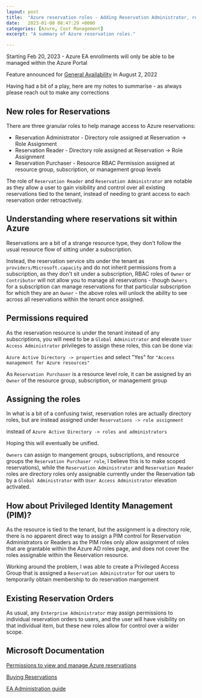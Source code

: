 ```yaml
---
layout: post
title:  "Azure reservation roles - Adding Reservation Administrator, reader, and purchaser"
date:   2023-01-08 08:47:29 +0000
categories: [Azure, Cost Management]
excerpt: "A summary of Azure reservation roles."

---
```

Starting Feb 20, 2023 -  Azure EA enrollments will only be able to be managed within the Azure Portal

Feature announced for [General Availability] in August 2, 2022

Having had a bit of a play, here are my notes to summarise - as always please reach out to make any corrections

## New roles for Reservations

There are three granular roles to help manage access to Azure reservations:

- Reservation Administrator - Directory role assigned at Reservation -> Role Assignment
- Reservation Reader - Directory role assigned at Reservation -> Role Assignment
- Reservation Purchaser - Resource RBAC Permission assigned at resource group, subscription, or management group levels

The role of `Reservation Reader` and `Reservation Administrator` are notable as they allow a user to gain visibility and control over all existing reservations tied to the tenant, instead of needing to grant access to each reservation order retroactively.

## Understanding where reservations sit within Azure

Reservations are a bit of a strange resource type, they don't follow the usual resource flow of sitting under a subscription.

Instead, the reservation service sits under the tenant as `providers/Microsoft.capacity` and do not inherit permissions from a subscription, as they don't sit under a subscription, RBAC roles of `Owner` or `Contributor` will not allow you to manage all reservations - though `Owners` for a subscription can manage reservations for that particular subscription for which they are an `Owner` - the above roles will unlock the ability to see across all reservations within the tenant once assigned.

## Permissions required

As the reservation resource is under the tenant instead of any subscriptions, you will need to be a `Global Administrator` and elevate `User Access Administrator` privileges to assign these roles, this can be done via:

`Azure Active Directory -> properties` and select "Yes" for `"Access management for Azure resources"`

As `Reservation Purchaser` is a resource level role, it can be assigned by an `Owner` of the resource group, subscription, or management group

## Assigning the roles

In what is a bit of a confusing twist, reservation roles are actually directory roles, but are instead assigned under
`Reservations -> role assignment`

instead of
`Azure Active Directory -> roles and administrators`

Hoping this will eventually be unified.

`Owners` can assign to mangement groups, subscriptions, and resource groups the `Reservation Purchaser role`, I believe this is to make scoped reservations), while the `Reservation Administrator` and `Reservation Reader` roles are directory roles only assignable currently under the Reservation tab by a `Global Administrator` with `User Access Administrator` elevation activated.

## How about Privileged Identity Management (PIM)?

As the resource is tied to the tenant, but the assignment is a directory role, there is no apparent direct way to assign a PIM control for Reservation Administrators or Readers as the PIM roles only allow assignment of roles that are grantable within the Azure AD roles page, and does not cover the roles assignable within the Reservation resource.

Working around the problem, I was able to create a Privileged Access Group that is assigned a `Reservation Administrator` for our users to temporarily obtain membership to do reservation mangement

## Existing Reservation Orders

As usual, any `Enterprise Administrator` may assign permissions to individual reservation orders to users, and the user will have visibility on that individual item, but these new roles allow for control over a wider scope.

## Microsoft Documentation

[Permissions to view and manage Azure reservations]

[Buying Reservations]

[EA Administration guide]

[Permissions to view and manage Azure reservations]: https://learn.microsoft.com/en-us/azure/cost-management-billing/reservations/view-reservations
[Buying Reservations]: https://learn.microsoft.com/en-us/azure/cost-management-billing/reservations/prepare-buy-reservation?toc=%2Fazure%2Fcost-management-billing%2Freservations%2Ftoc.json
[General Availability]: https://azure.microsoft.com/en-us/updates/general-availability-reservation-administrator-and-reader-roles-in-azure-portal/
[EA Administration guide]: https://learn.microsoft.com/en-us/azure/cost-management-billing/manage/direct-ea-administration